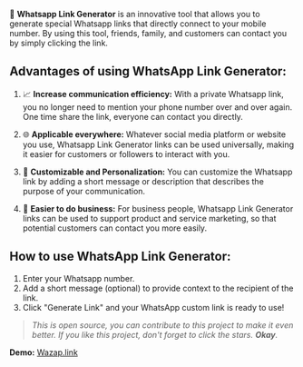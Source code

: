 🔗 **Whatsapp Link Generator** is an innovative tool that allows you to generate special Whatsapp links that directly connect to your mobile number. By using this tool, friends, family, and customers can contact you by simply clicking the link.

## Advantages of using WhatsApp Link Generator:

1. 📈 **Increase communication efficiency:** With a private Whatsapp link, you no longer need to mention your phone number over and over again. One time share the link, everyone can contact you directly.

2. 🌐 **Applicable everywhere:** Whatever social media platform or website you use, Whatsapp Link Generator links can be used universally, making it easier for customers or followers to interact with you.

3. 🎯 **Customizable and Personalization:** You can customize the Whatsapp link by adding a short message or description that describes the purpose of your communication.

4. 👥 **Easier to do business:** For business people, Whatsapp Link Generator links can be used to support product and service marketing, so that potential customers can contact you more easily.

## How to use WhatsApp Link Generator:

1. Enter your Whatsapp number.
2. Add a short message (optional) to provide context to the recipient of the link.
3. Click "Generate Link" and your WhatsApp custom link is ready to use!

> *This is open source, you can contribute to this project to make it even better. If you like this project, don't forget to click the
> stars. **Okay**.*

**Demo:** [Wazap.link](https://wazap.link)
